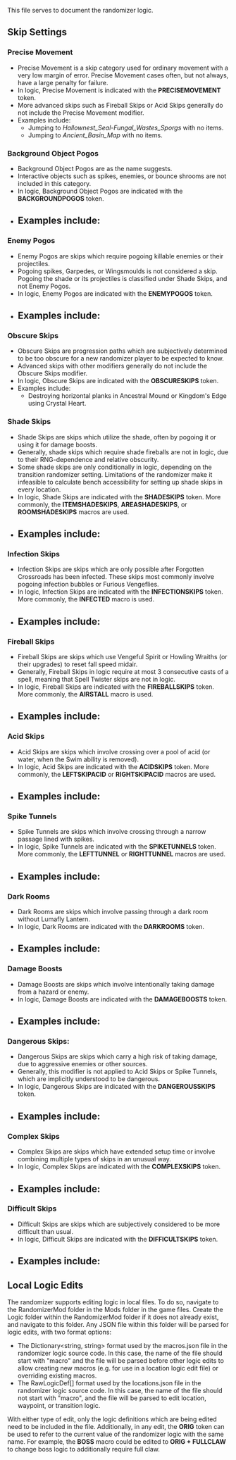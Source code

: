 This file serves to document the randomizer logic.

## Skip Settings

### Precise Movement
- Precise Movement is a skip category used for ordinary movement with a very low margin of error. Precise Movement cases often, but not always, have a large penalty for failure.
- In logic, Precise Movement is indicated with the **PRECISEMOVEMENT** token.
- More advanced skips such as Fireball Skips or Acid Skips generally do not include the Precise Movement modifier.
- Examples include:
    - Jumping to *Hallownest_Seal-Fungal_Wastes_Sporgs* with no items.
    - Jumping to *Ancient_Basin_Map* with no items.
    
### Background Object Pogos
- Background Object Pogos are as the name suggests.
- Interactive objects such as spikes, enemies, or bounce shrooms are not included in this category.
- In logic, Background Object Pogos are indicated with the **BACKGROUNDPOGOS** token.
- Examples include:
    -
    
### Enemy Pogos
- Enemy Pogos are skips which require pogoing killable enemies or their projectiles.
- Pogoing spikes, Garpedes, or Wingsmoulds is not considered a skip. Pogoing the shade or its projectiles is classified under Shade Skips, and not Enemy Pogos.
- In logic, Enemy Pogos are indicated with the **ENEMYPOGOS** token.
- Examples include:
    -
    
### Obscure Skips
- Obscure Skips are progression paths which are subjectively determined to be too obscure for a new randomizer player to be expected to know.
- Advanced skips with other modifiers generally do not include the Obscure Skips modifier.
- In logic, Obscure Skips are indicated with the **OBSCURESKIPS** token.
- Examples include:
    - Destroying horizontal planks in Ancestral Mound or Kingdom's Edge using Crystal Heart.
    
### Shade Skips
- Shade Skips are skips which utilize the shade, often by pogoing it or using it for damage boosts.
- Generally, shade skips which require shade fireballs are not in logic, due to their RNG-dependence and relative obscurity.
- Some shade skips are only conditionally in logic, depending on the transition randomizer setting. Limitations of the randomizer make it infeasible to calculate bench accessibility for setting up shade skips in every location.
- In logic, Shade Skips are indicated with the **SHADESKIPS** token. More commonly, the **ITEMSHADESKIPS**, **AREASHADESKIPS**, or **ROOMSHADESKIPS** macros are used.
- Examples include:
    -
    
### Infection Skips
- Infection Skips are skips which are only possible after Forgotten Crossroads has been infected. These skips most commonly involve pogoing infection bubbles or Furious Vengeflies.
- In logic, Infection Skips are indicated with the **INFECTIONSKIPS** token. More commonly, the **INFECTED** macro is used.
- Examples include:
    -

### Fireball Skips
- Fireball Skips are skips which use Vengeful Spirit or Howling Wraiths (or their upgrades) to reset fall speed midair.
- Generally, Fireball Skips in logic require at most 3 consecutive casts of a spell, meaning that Spell Twister skips are not in logic.
- In logic, Fireball Skips are indicated with the **FIREBALLSKIPS** token. More commonly, the **AIRSTALL** macro is used.
- Examples include:
    -

### Acid Skips
- Acid Skips are skips which involve crossing over a pool of acid (or water, when the Swim ability is removed).
- In logic, Acid Skips are indicated with the **ACIDSKIPS** token. More commonly, the **LEFTSKIPACID** or **RIGHTSKIPACID** macros are used.
- Examples include:
    -
    
### Spike Tunnels
- Spike Tunnels are skips which involve crossing through a narrow passage lined with spikes.
- In logic, Spike Tunnels are indicated with the **SPIKETUNNELS** token. More commonly, the **LEFTTUNNEL** or **RIGHTTUNNEL** macros are used.
- Examples include:
    -

### Dark Rooms
- Dark Rooms are skips which involve passing through a dark room without Lumafly Lantern.
- In logic, Dark Rooms are indicated with the **DARKROOMS** token.
- Examples include:
    -
    
### Damage Boosts
- Damage Boosts are skips which involve intentionally taking damage from a hazard or enemy.
- In logic, Damage Boosts are indicated with the **DAMAGEBOOSTS** token.
- Examples include:
    -

### Dangerous Skips:
- Dangerous Skips are skips which carry a high risk of taking damage, due to aggressive enemies or other sources.
- Generally, this modifier is not applied to Acid Skips or Spike Tunnels, which are implicitly understood to be dangerous.
- In logic, Dangerous Skips are indicated with the **DANGEROUSSKIPS** token.
- Examples include:
	-

### Complex Skips
- Complex Skips are skips which have extended setup time or involve combining multiple types of skips in an unusual way.
- In logic, Complex Skips are indicated with the **COMPLEXSKIPS** token.
- Examples include:
    -

### Difficult Skips
- Difficult Skips are skips which are subjectively considered to be more difficult than usual.
- In logic, Difficult Skips are indicated with the **DIFFICULTSKIPS** token.
- Examples include:
    -

## Local Logic Edits

The randomizer supports editing logic in local files. To do so, navigate to the RandomizerMod folder in the Mods folder in the game files. Create the Logic folder within the RandomizerMod folder if it does not already exist, and navigate to this folder. Any JSON file within this folder will be parsed for logic edits, with two format options:
- The Dictionary<string, string> format used by the macros.json file in the randomizer logic source code. In this case, the name of the file should start with "macro" and the file will be parsed before other logic edits to allow creating new macros (e.g. for use in a location logic edit file) or overriding existing macros.
- The RawLogicDef[] format used by the locations.json file in the randomizer logic source code. In this case, the name of the file should not start with "macro", and the file will be parsed to edit location, waypoint, or transition logic.

With either type of edit, only the logic definitions which are being edited need to be included in the file. Additionally, in any edit, the **ORIG** token can be used to refer to the current value of the randomizer logic with the same name. For example, the **BOSS** macro could be edited to **ORIG + FULLCLAW** to change boss logic to additionally require full claw.